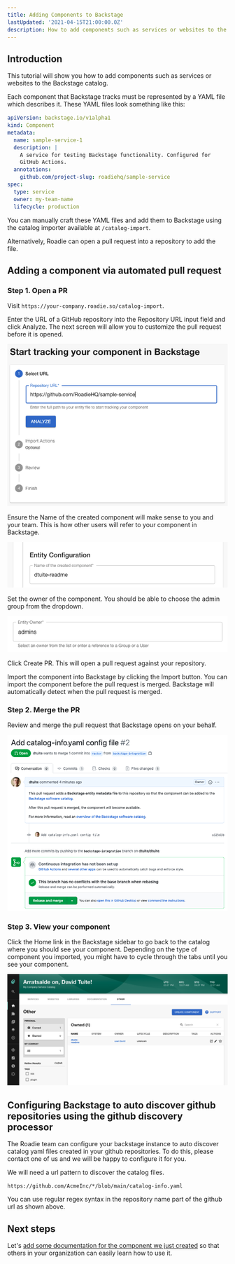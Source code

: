 ```yaml
---
title: Adding Components to Backstage
lastUpdated: '2021-04-15T21:00:00.0Z'
description: How to add components such as services or websites to the Backstage catalog.
---
```


## Introduction

This tutorial will show you how to add components such as services or websites to the Backstage catalog.

Each component that Backstage tracks must be represented by a YAML file which describes it. These YAML files look something like this:

```yaml
apiVersion: backstage.io/v1alpha1
kind: Component
metadata:
  name: sample-service-1
  description: |
    A service for testing Backstage functionality. Configured for
    GitHub Actions.
  annotations:
    github.com/project-slug: roadiehq/sample-service
spec:
  type: service
  owner: my-team-name
  lifecycle: production
```

You can manually craft these YAML files and add them to Backstage using the catalog importer available at `/catalog-import`.

Alternatively, Roadie can open a pull request into a repository to add the file.

## Adding a component via automated pull request

### Step 1. Open a PR

Visit `https://your-company.roadie.so/catalog-import`.

Enter the URL of a GitHub repository into the Repository URL input field and click Analyze. The next screen will allow you to customize the pull request before it is opened.

![Catalog importer with URL in the input](./catalog-import-with-url.png)

Ensure the Name of the created component will make sense to you and your team. This is how other users will refer to your component in Backstage.

![An input which allows setting the name of the component to be imported](./preparing-pull-request-name-component.png)

Set the owner of the component. You should be able to choose the admin group from the dropdown.

![An input which allows setting the owner of the component to be imported](./preparing-pull-request-owner-component.png)

Click Create PR. This will open a pull request against your repository.

Import the component into Backstage by clicking the Import button. You can import the component before the pull request is merged. Backstage will automatically detect when the pull request is merged.

### Step 2. Merge the PR

Review and merge the pull request that Backstage opens on your behalf.

![An open PR on GitHub which will add a catalog-info.yaml file once merged](./opened-pr-on-github.png)

### Step 3. View your component

Click the Home link in the Backstage sidebar to go back to the catalog where you should see your component. Depending on the type of component you imported, you might have to cycle through the tabs until you see your component.

![our component visible on the other tab of Backstage](./component-on-other-tab.png)

## Configuring Backstage to auto discover github repositories using the github discovery processor

The Roadie team can configure your backstage instance to auto discover catalog yaml files created in your github repositories. To do this, please contact one of us and we will be happy to configure it for you.

We will need a url pattern to discover the catalog files.

```text
https://github.com/AcmeInc/*/blob/main/catalog-info.yaml
```

You can use regular regex syntax in the repository name part of the github url as shown above.

## Next steps

Let's [add some documentation for the component we just created](/docs/getting-started/technical-documentation/) so that others in your organization can easily learn how to use it.
